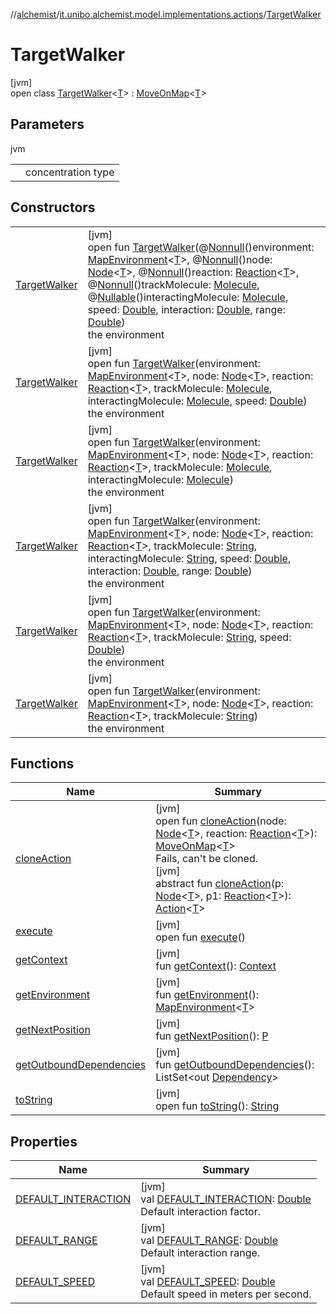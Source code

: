 //[alchemist](../../../index.md)/[it.unibo.alchemist.model.implementations.actions](../index.md)/[TargetWalker](index.md)

# TargetWalker

[jvm]\
open class [TargetWalker](index.md)<[T](index.md)> : [MoveOnMap](../-move-on-map/index.md)<[T](../../it.unibo.alchemist.model.implementations.movestrategies.speed/-straight-line-trace-dependant-speed/index.md)>

## Parameters

jvm

| | |
|---|---|
| <T> | concentration type |

## Constructors

| | |
|---|---|
| [TargetWalker](-target-walker.md) | [jvm]<br>open fun [TargetWalker](-target-walker.md)(@[Nonnull](https://docs.oracle.com/javase/8/docs/api/javax/annotation/Nonnull.html)()environment: [MapEnvironment](../../it.unibo.alchemist.model.interfaces/-map-environment/index.md)<[T](../../it.unibo.alchemist.model.implementations.movestrategies.speed/-straight-line-trace-dependant-speed/index.md)>, @[Nonnull](https://docs.oracle.com/javase/8/docs/api/javax/annotation/Nonnull.html)()node: [Node](../../it.unibo.alchemist.model.interfaces/-node/index.md)<[T](../../it.unibo.alchemist.model.implementations.movestrategies.speed/-straight-line-trace-dependant-speed/index.md)>, @[Nonnull](https://docs.oracle.com/javase/8/docs/api/javax/annotation/Nonnull.html)()reaction: [Reaction](../../it.unibo.alchemist.model.interfaces/-reaction/index.md)<[T](../../it.unibo.alchemist.model.implementations.movestrategies.speed/-straight-line-trace-dependant-speed/index.md)>, @[Nonnull](https://docs.oracle.com/javase/8/docs/api/javax/annotation/Nonnull.html)()trackMolecule: [Molecule](../../it.unibo.alchemist.model.interfaces/-molecule/index.md), @[Nullable](https://docs.oracle.com/javase/8/docs/api/javax/annotation/Nullable.html)()interactingMolecule: [Molecule](../../it.unibo.alchemist.model.interfaces/-molecule/index.md), speed: [Double](https://kotlinlang.org/api/latest/jvm/stdlib/kotlin/-double/index.html), interaction: [Double](https://kotlinlang.org/api/latest/jvm/stdlib/kotlin/-double/index.html), range: [Double](https://kotlinlang.org/api/latest/jvm/stdlib/kotlin/-double/index.html))<br>the environment |
| [TargetWalker](-target-walker.md) | [jvm]<br>open fun [TargetWalker](-target-walker.md)(environment: [MapEnvironment](../../it.unibo.alchemist.model.interfaces/-map-environment/index.md)<[T](../../it.unibo.alchemist.model.implementations.movestrategies.speed/-straight-line-trace-dependant-speed/index.md)>, node: [Node](../../it.unibo.alchemist.model.interfaces/-node/index.md)<[T](../../it.unibo.alchemist.model.implementations.movestrategies.speed/-straight-line-trace-dependant-speed/index.md)>, reaction: [Reaction](../../it.unibo.alchemist.model.interfaces/-reaction/index.md)<[T](../../it.unibo.alchemist.model.implementations.movestrategies.speed/-straight-line-trace-dependant-speed/index.md)>, trackMolecule: [Molecule](../../it.unibo.alchemist.model.interfaces/-molecule/index.md), interactingMolecule: [Molecule](../../it.unibo.alchemist.model.interfaces/-molecule/index.md), speed: [Double](https://kotlinlang.org/api/latest/jvm/stdlib/kotlin/-double/index.html))<br>the environment |
| [TargetWalker](-target-walker.md) | [jvm]<br>open fun [TargetWalker](-target-walker.md)(environment: [MapEnvironment](../../it.unibo.alchemist.model.interfaces/-map-environment/index.md)<[T](../../it.unibo.alchemist.model.implementations.movestrategies.speed/-straight-line-trace-dependant-speed/index.md)>, node: [Node](../../it.unibo.alchemist.model.interfaces/-node/index.md)<[T](../../it.unibo.alchemist.model.implementations.movestrategies.speed/-straight-line-trace-dependant-speed/index.md)>, reaction: [Reaction](../../it.unibo.alchemist.model.interfaces/-reaction/index.md)<[T](../../it.unibo.alchemist.model.implementations.movestrategies.speed/-straight-line-trace-dependant-speed/index.md)>, trackMolecule: [Molecule](../../it.unibo.alchemist.model.interfaces/-molecule/index.md), interactingMolecule: [Molecule](../../it.unibo.alchemist.model.interfaces/-molecule/index.md))<br>the environment |
| [TargetWalker](-target-walker.md) | [jvm]<br>open fun [TargetWalker](-target-walker.md)(environment: [MapEnvironment](../../it.unibo.alchemist.model.interfaces/-map-environment/index.md)<[T](../../it.unibo.alchemist.model.implementations.movestrategies.speed/-straight-line-trace-dependant-speed/index.md)>, node: [Node](../../it.unibo.alchemist.model.interfaces/-node/index.md)<[T](../../it.unibo.alchemist.model.implementations.movestrategies.speed/-straight-line-trace-dependant-speed/index.md)>, reaction: [Reaction](../../it.unibo.alchemist.model.interfaces/-reaction/index.md)<[T](../../it.unibo.alchemist.model.implementations.movestrategies.speed/-straight-line-trace-dependant-speed/index.md)>, trackMolecule: [String](https://docs.oracle.com/javase/8/docs/api/java/lang/String.html), interactingMolecule: [String](https://docs.oracle.com/javase/8/docs/api/java/lang/String.html), speed: [Double](https://kotlinlang.org/api/latest/jvm/stdlib/kotlin/-double/index.html), interaction: [Double](https://kotlinlang.org/api/latest/jvm/stdlib/kotlin/-double/index.html), range: [Double](https://kotlinlang.org/api/latest/jvm/stdlib/kotlin/-double/index.html))<br>the environment |
| [TargetWalker](-target-walker.md) | [jvm]<br>open fun [TargetWalker](-target-walker.md)(environment: [MapEnvironment](../../it.unibo.alchemist.model.interfaces/-map-environment/index.md)<[T](../../it.unibo.alchemist.model.implementations.movestrategies.speed/-straight-line-trace-dependant-speed/index.md)>, node: [Node](../../it.unibo.alchemist.model.interfaces/-node/index.md)<[T](../../it.unibo.alchemist.model.implementations.movestrategies.speed/-straight-line-trace-dependant-speed/index.md)>, reaction: [Reaction](../../it.unibo.alchemist.model.interfaces/-reaction/index.md)<[T](../../it.unibo.alchemist.model.implementations.movestrategies.speed/-straight-line-trace-dependant-speed/index.md)>, trackMolecule: [String](https://docs.oracle.com/javase/8/docs/api/java/lang/String.html), speed: [Double](https://kotlinlang.org/api/latest/jvm/stdlib/kotlin/-double/index.html))<br>the environment |
| [TargetWalker](-target-walker.md) | [jvm]<br>open fun [TargetWalker](-target-walker.md)(environment: [MapEnvironment](../../it.unibo.alchemist.model.interfaces/-map-environment/index.md)<[T](../../it.unibo.alchemist.model.implementations.movestrategies.speed/-straight-line-trace-dependant-speed/index.md)>, node: [Node](../../it.unibo.alchemist.model.interfaces/-node/index.md)<[T](../../it.unibo.alchemist.model.implementations.movestrategies.speed/-straight-line-trace-dependant-speed/index.md)>, reaction: [Reaction](../../it.unibo.alchemist.model.interfaces/-reaction/index.md)<[T](../../it.unibo.alchemist.model.implementations.movestrategies.speed/-straight-line-trace-dependant-speed/index.md)>, trackMolecule: [String](https://docs.oracle.com/javase/8/docs/api/java/lang/String.html))<br>the environment |

## Functions

| Name | Summary |
|---|---|
| [cloneAction](../-move-on-map/clone-action.md) | [jvm]<br>open fun [cloneAction](../-move-on-map/clone-action.md)(node: [Node](../../it.unibo.alchemist.model.interfaces/-node/index.md)<[T](../../it.unibo.alchemist.model.implementations.movestrategies.speed/-straight-line-trace-dependant-speed/index.md)>, reaction: [Reaction](../../it.unibo.alchemist.model.interfaces/-reaction/index.md)<[T](../../it.unibo.alchemist.model.implementations.movestrategies.speed/-straight-line-trace-dependant-speed/index.md)>): [MoveOnMap](../-move-on-map/index.md)<[T](../../it.unibo.alchemist.model.implementations.movestrategies.speed/-straight-line-trace-dependant-speed/index.md)><br>Fails, can't be cloned.<br>[jvm]<br>abstract fun [cloneAction](../../it.unibo.alchemist.model.interfaces/-action/clone-action.md)(p: [Node](../../it.unibo.alchemist.model.interfaces/-node/index.md)<[T](../../it.unibo.alchemist.model.implementations.movestrategies.speed/-straight-line-trace-dependant-speed/index.md)>, p1: [Reaction](../../it.unibo.alchemist.model.interfaces/-reaction/index.md)<[T](../../it.unibo.alchemist.model.implementations.movestrategies.speed/-straight-line-trace-dependant-speed/index.md)>): [Action](../../it.unibo.alchemist.model.interfaces/-action/index.md)<[T](../../it.unibo.alchemist.model.implementations.movestrategies.speed/-straight-line-trace-dependant-speed/index.md)> |
| [execute](../-abstract-move-node/execute.md) | [jvm]<br>open fun [execute](../-abstract-move-node/execute.md)() |
| [getContext](../-abstract-move-node/get-context.md) | [jvm]<br>fun [getContext](../-abstract-move-node/get-context.md)(): [Context](../../it.unibo.alchemist.model.interfaces/-context/index.md) |
| [getEnvironment](../-move-on-map/get-environment.md) | [jvm]<br>fun [getEnvironment](../-move-on-map/get-environment.md)(): [MapEnvironment](../../it.unibo.alchemist.model.interfaces/-map-environment/index.md)<[T](../../it.unibo.alchemist.model.implementations.movestrategies.speed/-straight-line-trace-dependant-speed/index.md)> |
| [getNextPosition](../-abstract-configurable-move-node/get-next-position.md) | [jvm]<br>fun [getNextPosition](../-abstract-configurable-move-node/get-next-position.md)(): [P](../../it.unibo.alchemist.model.implementations.movestrategies.routing/-ignore-streets/index.md) |
| [getOutboundDependencies](../-abstract-action/get-outbound-dependencies.md) | [jvm]<br>fun [getOutboundDependencies](../-abstract-action/get-outbound-dependencies.md)(): ListSet<out [Dependency](../../it.unibo.alchemist.model.interfaces/-dependency/index.md)> |
| [toString](../-abstract-action/to-string.md) | [jvm]<br>open fun [toString](../-abstract-action/to-string.md)(): [String](https://docs.oracle.com/javase/8/docs/api/java/lang/String.html) |

## Properties

| Name | Summary |
|---|---|
| [DEFAULT_INTERACTION](-d-e-f-a-u-l-t_-i-n-t-e-r-a-c-t-i-o-n.md) | [jvm]<br>val [DEFAULT_INTERACTION](-d-e-f-a-u-l-t_-i-n-t-e-r-a-c-t-i-o-n.md): [Double](https://kotlinlang.org/api/latest/jvm/stdlib/kotlin/-double/index.html)<br>Default interaction factor. |
| [DEFAULT_RANGE](-d-e-f-a-u-l-t_-r-a-n-g-e.md) | [jvm]<br>val [DEFAULT_RANGE](-d-e-f-a-u-l-t_-r-a-n-g-e.md): [Double](https://kotlinlang.org/api/latest/jvm/stdlib/kotlin/-double/index.html)<br>Default interaction range. |
| [DEFAULT_SPEED](-d-e-f-a-u-l-t_-s-p-e-e-d.md) | [jvm]<br>val [DEFAULT_SPEED](-d-e-f-a-u-l-t_-s-p-e-e-d.md): [Double](https://kotlinlang.org/api/latest/jvm/stdlib/kotlin/-double/index.html)<br>Default speed in meters per second. |
